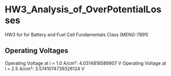 # HW3_Analysis_of_OverPotentialLosses
HW3 for for Battery and Fuel Cell Fundamentals Class (MENG-7891)

## Operating Voltages
Operating Voltage at i = 1.0 A/cm²: 4.0314818589907 V
Operating Voltage at i = 2.5 A/cm²: 3.5741074739326124 V
